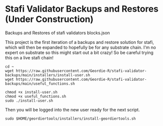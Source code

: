 # Stafi Validator Backups and Restores (Under Construction)
Backups and Restores of stafi validators blocks.json

This project is the first iteration of a backups and restore solution for stafi, which will then be expanded to hopefully be for any substrate chain.  I'm no expert on substrate so this might start out a bit crazy! So be careful trying this on a live stafi chain!

```
cd ~
wget https://raw.githubusercontent.com/Geordie-R/stafi-validator-backups/main/installers/install-user.sh
wget https://raw.githubusercontent.com/Geordie-R/stafi-validator-backups/main/useful_functions.sh

chmod +x install-user.sh
chmod +x useful_functions.sh
sudo ./install-user.sh
```
Then you will be logged into the new user ready for the next script.

```
sudo $HOME/geordiertools/installers/install-geordiertools.sh
```
